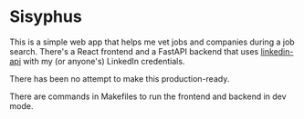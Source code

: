 # Sisyphus

This is a simple web app that helps me vet jobs and companies during a job search. There's a React frontend and a FastAPI backend that uses [linkedin-api](https://github.com/tomquirk/linkedin-api) with my (or anyone's) LinkedIn credentials.

There has been no attempt to make this production-ready.

There are commands in Makefiles to run the frontend and backend in dev mode.
